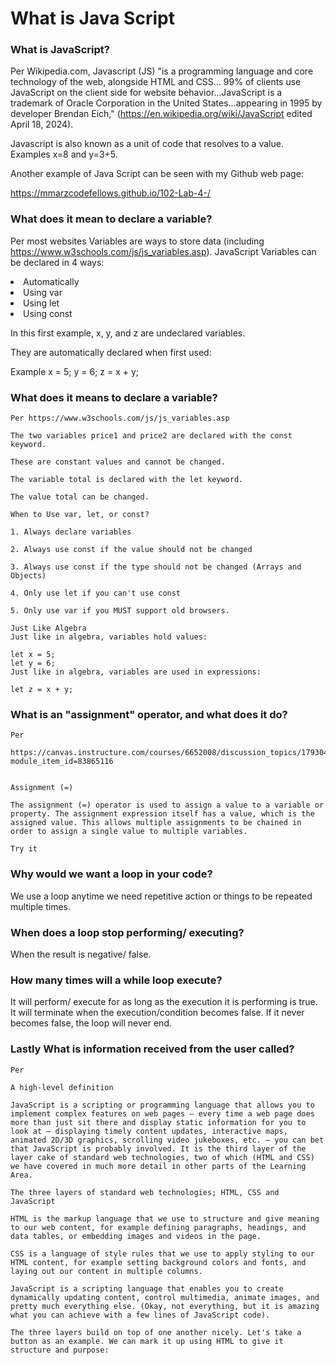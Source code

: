 # What is Java Script

### What is JavaScript?

Per Wikipedia.com, Javascript (JS) "is a programming language and core technology of the web, alongside HTML and CSS... 99% of clients use JavaScript on the client side for website behavior...JavaScript is a trademark of Oracle Corporation in the United States...appearing in 1995 by developer Brendan Eich," (https://en.wikipedia.org/wiki/JavaScript edited April 18, 2024). 

Javascript is also known as a unit of code that resolves to a value. Examples x=8 and y=3+5. 

Another example of Java Script can be seen with my Github web page:  

https://mmarzcodefellows.github.io/102-Lab-4-/

### What does it mean to declare a variable? 

Per most websites Variables are ways to store data (including https://www.w3schools.com/js/js_variables.asp). JavaScript Variables can be declared in 4 ways:

<li/> Automatically
<li/> Using var
<li/> Using let
<li/> Using const

In this first example, x, y, and z are undeclared variables.

They are automatically declared when first used:

Example
x = 5;
y = 6;
z =  x + y;

### What does it means to declare a variable? 

    Per https://www.w3schools.com/js/js_variables.asp

    The two variables price1 and price2 are declared with the const keyword.

    These are constant values and cannot be changed.

    The variable total is declared with the let keyword.

    The value total can be changed.

    When to Use var, let, or const?

    1. Always declare variables

    2. Always use const if the value should not be changed

    3. Always use const if the type should not be changed (Arrays and Objects)

    4. Only use let if you can't use const

    5. Only use var if you MUST support old browsers.

    Just Like Algebra
    Just like in algebra, variables hold values:

    let x = 5;
    let y = 6;
    Just like in algebra, variables are used in expressions:

    let z = x + y;

### What is an "assignment" operator, and what does it do? 

    Per
     https://canvas.instructure.com/courses/6652008/discussion_topics/17930447?module_item_id=83865116


    Assignment (=)
    
    The assignment (=) operator is used to assign a value to a variable or property. The assignment expression itself has a value, which is the assigned value. This allows multiple assignments to be chained in order to assign a single value to multiple variables.

    Try it


### Why would we want a loop in your code?

We use a loop anytime we need repetitive action or things to be repeated multiple times. 

### When does a loop stop performing/ executing?

When the result is negative/ false.

### How many times will a while loop execute?

It will perform/ execute for as long as the execution it is performing is true. It will terminate when the execution/condition becomes false. If it never becomes false, the loop will never end. 

### Lastly What is information received from the user called?

    Per 

    A high-level definition

    JavaScript is a scripting or programming language that allows you to implement complex features on web pages — every time a web page does more than just sit there and display static information for you to look at — displaying timely content updates, interactive maps, animated 2D/3D graphics, scrolling video jukeboxes, etc. — you can bet that JavaScript is probably involved. It is the third layer of the layer cake of standard web technologies, two of which (HTML and CSS) we have covered in much more detail in other parts of the Learning Area.

    The three layers of standard web technologies; HTML, CSS and JavaScript

    HTML is the markup language that we use to structure and give meaning to our web content, for example defining paragraphs, headings, and data tables, or embedding images and videos in the page.

    CSS is a language of style rules that we use to apply styling to our HTML content, for example setting background colors and fonts, and laying out our content in multiple columns.
    
    JavaScript is a scripting language that enables you to create dynamically updating content, control multimedia, animate images, and pretty much everything else. (Okay, not everything, but it is amazing what you can achieve with a few lines of JavaScript code).

    The three layers build on top of one another nicely. Let's take a button as an example. We can mark it up using HTML to give it structure and purpose:
